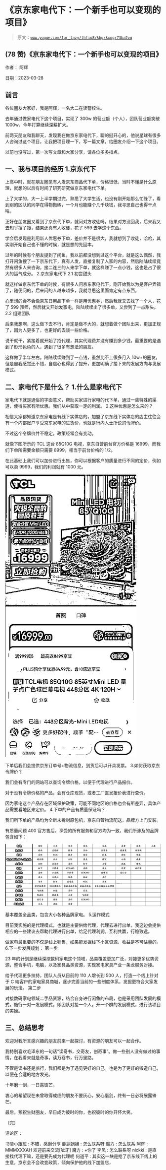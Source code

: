 # 《京东家电代下：一个新手也可以变现的项目》

> 原文：[`www.yuque.com/for_lazy/thfiu8/kbgrkxogr73ba2vq`](https://www.yuque.com/for_lazy/thfiu8/kbgrkxogr73ba2vq)



## (78 赞)《京东家电代下：一个新手也可以变现的项目》 

作者： 阿辉 

日期：2023-03-28 

## 前言 

各位圈友大家好，我是阿辉，一名大二在读警校生。 

去年通过做家电代下这个项目，实现了 300w 的营业额（个人），团队营业额突破 1000w，今年打算继续深耕扩大。 

前两天朋友和我聊天，发现我在做京东家电代下，聊的挺开心的，他说星球有很多人咨询过这个项目，让我把项目理一下，写一篇文章，给圈友介绍一下这个项目。 

以前也没写过，第一次写文章和大家分享，请各位多多指点。 

## 一、我与项目的经历 <ne-h3 id="2cac734d" data-lake-id="2cac734d">1.京东代下</ne-h3> 

上高中时，就在朋友圈见有人发京东商品代下单，价格很低，当时不懂是什么原理，就想的以后有时间了研究研究做京东家电代下单。 

上了大学的，大一上半学期过完，熟悉了大学生活，也没有刚开始那么忙碌了，看到别的区队的同学在得物搬砖，一个月也能赚个几千块钱，我寻思自己也得干点啥。 

正好在朋友圈又看到了京东代下单，就问对方收徒吗，结果对方没回我，后来我又去知乎搜了搜，结果还真有人收徒，花了 599 去学这个东西。 

学会后发现是利用新人优惠券下单，差价并不是很大，我就想到了收徒，哈哈，其实刚开始自己也不懂的时候，就是想的先回本。 

过年的时候有个朋友提到了闲鱼，我以前都没想到过这个平台，就是这么偶然，我打开闲鱼搜了一下京东代下，真有人发，直接复制了人家的内容，然后陆陆续续竟然有很多人来咨询，接二连三的人来学下单，就这样赚了一点小钱，这也是占了很大的运气成分。 <ne-h3 id="f6dd3d2b" data-lake-id="f6dd3d2b">2.京东家电代下</ne-h3> <ne-h4 id="0585c6b5" data-lake-id="0585c6b5">2.1 初尝甜头</ne-h4> 

就这样做京东代下单的时候，有很多人问京东家电代下，刚开始我以为是客户弄错了，随便问的，后来问的人越来越多，我就寻思这里面肯定有点东西。 

心里想的会不会像京东日用品下单一样是用优惠券，然后我就又去找了一个人，花了 599 拜师，然后就又开始发家电，陆陆续续出了很多单，又尝到了一点甜头。 <ne-h4 id="5ab5ab92" data-lake-id="5ab5ab92">2.2 组建团队</ne-h4> 

后来我想啊，这么做下去不行，肯定是做不大的，就想着做个团队出来，更加正规了，因为人更多了，也更好的去谈一些价格。 

说干就干，紧接着就开始了招代理，其实代理费并没有赚到多少钱，最重要的是遇到了形形色色的人，遇到了很多有想法的朋友。 

这样做了半年左右，陆陆续续赚到了一点钱，虽然比不上很多月入 10w+的圈友，但是自我感觉还不错，自信心也得到了提升，更加明确了接下来的发展方向与发展模式。 

## 二、家电代下是什么？ <ne-h3 id="c1dc46f8" data-lake-id="c1dc46f8">1.什么是家电代下</ne-h3> 

家电代下就是通俗的字面意义，帮助买家进行家电的代下单，通过一些特殊的渠道，使得买家有所优惠。我们从中获取一定的利润。 <ne-h3 id="e8b65011" data-lake-id="e8b65011">2.这种优惠是怎么来的？</ne-h3> 

相信大家都知道京东家电是有线下实体店的，加盟了京东线下实体店的店主往往会有一个内部账户享受京东家电的进货价，也就是行内人士所说的令牌价。 

不过这个令牌价并不稳定，政策经常会有变动。 

就像下图所示的 TCL 这台 85Q10G 电视，京东自营前台官方价格是 16999，而我们下单所需要金额只需要 8999，相当于前台价格的 1/2。 

在此基础上我们可以加价进行出售，你可以根据客户的质量进行不同的定价，例如可以卖 9999，我们的利润就有 1000 元。 

![](img/70dbc69f732eafc2575085b84ba4fe84.png)  

下单后我们会提供京东订单号+物流信息，到货后可以开具发票。 <ne-h3 id="8b312d40" data-lake-id="8b312d40">3.如何获取京东令牌价？</ne-h3> 

我们会有专门的网站可以查询令牌价格，以便于代理进行产品报价。 

对于没有令牌价格的产品，会有仓库现货，或者工厂直发报价表进行查价。 

因为家电这个产品存在区域保护政策，可能不同地区的价格也会有所差异，具体产品需要看地区来定价。 <ne-h3 id="2a8eaeea" data-lake-id="2a8eaeea">4.下单的产品有质量保证吗？</ne-h3> 

我们所下单的产品均为全新未拆封原包机，京东自营物流配送，品牌方上门安装。 

有质量问题 400 官方售后，享受的所有服务和官方均为一致，我们所涉及的品牌包含如下： 

![](img/2276268638a4f1d1aa01164ca0c7555c.png)  

基本覆盖全品类，包含大小各种品牌家电。 <ne-h3 id="172ed61f" data-lake-id="172ed61f">5.运作模式</ne-h3> 

目前我实施的是代理模式，也就是主要供给代理，代理去进行出单，我这边会提供相应的一些建议去帮助代理进行出单，给足代理利润。互利共赢，行稳致远。 

做家电最重要的不仅是线上销售，如果能发掘线下小区资源，收益是不可估量的。 <ne-h3 id="7fadcf13" data-lake-id="7fadcf13">6.下一步发展规划：</ne-h3> <ne-h4 id="863a8583" data-lake-id="863a8583">第一步</ne-h4> 

23 年的计划是继续深挖数码家电这个领域，品类覆盖更加广泛，对接更多优势资源，整合手机，电脑，以及家具品类资源，实现家电家具产业一条龙服务对接。 

给予代理更多扶持，团队人员从目前的 110 人增长到 500 人，打造一个线上针对于 C 端客户的家电家具商城，逐步完善当前的一些制度体系，发掘更符合大家发展的玩法。 <ne-h4 id="9757f2c5" data-lake-id="9757f2c5">第二步</ne-h4> 

对接数码家电领域二手品资源，结合自身进行闲鱼的布局，也是采用团队发展的模式，施行一对一发展模式，即团队对接一个人，开一个群的发展模式，进行该项目的实操。 

## 三、总结思考 

欢迎对我所言感兴趣的朋友前来一起探讨，有资源的朋友可以一起合作。 

我特别喜欢毛泽东的一句话“读奇书，交奇友，创奇事”。做一些别人没有做过的事情，在我看来就是奇事，读万卷书，行万里路。 

不管是读书还是旅行，我们都是为了遇见更好的自己。也是为了更好的锻造自己，以便在合适的地方发光。 

十年磨一剑，一日露锋芒。 

衷心的希望现在未曾取得成绩的朋友不要灰心，安心磨剑，终有一日必将展露锋芒。 

最后，预祝生财圈友，早日成为彼时的你，也祝彼时的你开怀大笑。 

（完） 

评论区： 

书情小跟班 : 不错，感谢分享 鹿鹿姐姐 : 怎么联系呀 魔方 : 怎么联系 阿辉 : MMMXXXAH 欢迎前来交流[呲牙] 魔方 : +你了 李凤 : 怎么联系呀 nickki : 是直接找代理下嘛，还是要先成为代理呢 何道平 : 其实这一块是抢了京东线下线上的生意，京东会不会改变政策，倾向保护他的线下加盟店，